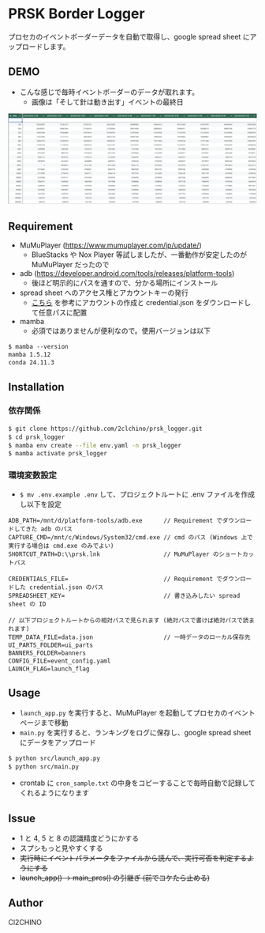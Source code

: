 # PRSK Border Logger

プロセカのイベントボーダーデータを自動で取得し、google spread sheet にアップロードします。

## DEMO
- こんな感じで毎時イベントボーダーのデータが取れます。
  - 画像は「そして針は動き出す」イベントの最終日

![demo](images/demo.png)

 
## Requirement

- MuMuPlayer (https://www.mumuplayer.com/jp/update/)
  - BlueStacks や Nox Player 等試しましたが、一番動作が安定したのが MuMuPlayer だったので
- adb (https://developer.android.com/tools/releases/platform-tools)
  - 後ほど明示的にパスを通すので、分かる場所にインストール
- spread sheet へのアクセス権とアカウントキーの発行
  - [こちら](https://developers.google.com/workspace/sheets/api/quickstart/python) を参考にアカウントの作成と credential.json をダウンロードして任意パスに配置
- mamba
  - 必須ではありませんが便利なので。使用バージョンは以下
```
$ mamba --version
mamba 1.5.12
conda 24.11.3
```
 
## Installation

### 依存関係
```bash
$ git clone https://github.com/2clchino/prsk_logger.git
$ cd prsk_logger
$ mamba env create --file env.yaml -n prsk_logger
$ mamba activate prsk_logger
```

### 環境変数設定
- `$ mv .env.example .env` して、プロジェクトルートに .env ファイルを作成し以下を設定
```
ADB_PATH=/mnt/d/platform-tools/adb.exe      // Requirement でダウンロードしてきた adb のパス
CAPTURE_CMD=/mnt/c/Windows/System32/cmd.exe // cmd のパス (Windows 上で実行する場合は cmd.exe のみでよい)
SHORTCUT_PATH=D:\\prsk.lnk                  // MuMuPlayer のショートカットパス

CREDENTIALS_FILE=                           // Requirement でダウンロードした credential.json のパス
SPREADSHEET_KEY=                            // 書き込みしたい spread sheet の ID

// 以下プロジェクトルートからの相対パスで見られます (絶対パスで書けば絶対パスで読まれます)
TEMP_DATA_FILE=data.json                    // 一時データのローカル保存先
UI_PARTS_FOLDER=ui_parts
BANNERS_FOLDER=banners
CONFIG_FILE=event_config.yaml
LAUNCH_FLAG=launch_flag
```

## Usage
- `launch_app.py` を実行すると、MuMuPlayer を起動してプロセカのイベントページまで移動
- `main.py` を実行すると、ランキングをログに保存し、google spread sheet にデータをアップロード
```bash
$ python src/launch_app.py
$ python src/main.py
```

- crontab に `cron_sample.txt` の中身をコピーすることで毎時自動で記録してくれるようになります
 
## Issue
- 1 と 4, 5 と 8 の認識精度どうにかする
- スプシもっと見やすくする
- ~~実行時にイベントパラメータをファイルから読んで、実行可否を判定するようにする~~
- ~~launch_app() -> main_prcs() の引継ぎ (前でコケたら止める)~~
 
## Author
 
Cl2CHINO
